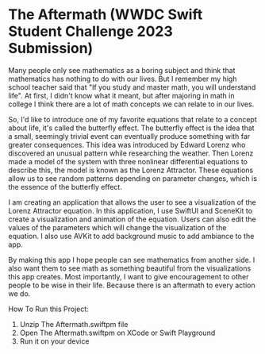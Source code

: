 # The Aftermath (WWDC Swift Student Challenge 2023 Submission)

Many people only see mathematics as a boring subject and think that mathematics has nothing to do with our lives. But I remember my high school teacher said that "If you study and master math, you will understand life". At first, I didn't know what it meant, but after majoring in math in college I think there are a lot of math concepts we can relate to in our lives.

So, I'd like to introduce one of my favorite equations that relate to a concept about life, it's called the butterfly effect. The butterfly effect is the idea that a small, seemingly trivial event can eventually produce something with far greater consequences. This idea was introduced by Edward Lorenz who discovered an unusual pattern while researching the weather. Then Lorenz made a model of the system with three nonlinear differential equations to describe this, the model is known as the Lorenz Attractor. These equations allow us to see random patterns depending on parameter changes, which is the essence of the butterfly effect.

I am creating an application that allows the user to see a visualization of the Lorenz Attractor equation. In this application, I use SwiftUI and SceneKit to create a visualization and animation of the equation. Users can also edit the values of the parameters which will change the visualization of the equation. I also use AVKit to add background music to add ambiance to the app.

By making this app I hope people can see mathematics from another side. I also want them to see math as something beautiful from the visualizations this app creates. Most importantly, I want to give encouragement to other people to be wise in their life. Because there is an aftermath to every action we do.

How To Run this Project:
1. Unzip The Aftermath.swiftpm file
2. Open The Aftermath.swiftpm on XCode or Swift Playground
3. Run it on your device
